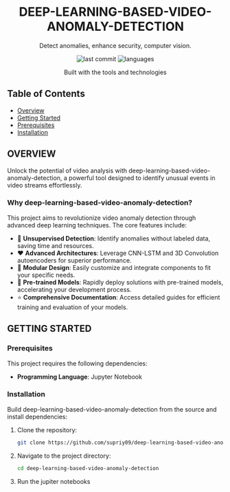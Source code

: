 <div align="center">

# DEEP-LEARNING-BASED-VIDEO-ANOMALY-DETECTION

Detect anomalies, enhance security, computer vision.

![last commit](https://img.shields.io/github/last-commit/supriyo97/deep-learning-based-video-anomaly-detection?color=007EC6&style=flat-square) ![languages](https://img.shields.io/github/languages/top/supriyo97/deep-learning-based-video-anomaly-detection?color=F37626&style=flat-square)

Built with the tools and technologies

</div>


## Table of Contents

- [Overview](#overview)
- [Getting Started](#getting-started)
- [Prerequisites](#prerequisites)
- [Installation](#installation)

## OVERVIEW

Unlock the potential of video analysis with deep-learning-based-video-anomaly-detection, a powerful tool designed to identify unusual events in video streams effortlessly.

### Why deep-learning-based-video-anomaly-detection?

This project aims to revolutionize video anomaly detection through advanced deep learning techniques. The core features include:

- :red_circle: **Unsupervised Detection**: Identify anomalies without labeled data, saving time and resources.
- :heart: **Advanced Architectures**: Leverage CNN-LSTM and 3D Convolution autoencoders for superior performance.
- :large_blue_circle: **Modular Design**: Easily customize and integrate components to fit your specific needs.
- :star2: **Pre-trained Models**: Rapidly deploy solutions with pre-trained models, accelerating your development process.
- :star: **Comprehensive Documentation**: Access detailed guides for efficient training and evaluation of your models.

## GETTING STARTED

### Prerequisites

This project requires the following dependencies:

- **Programming Language**: Jupyter Notebook

### Installation

Build deep-learning-based-video-anomaly-detection from the source and install dependencies:

1. Clone the repository:
   ```bash
   git clone https://github.com/supriy09/deep-learning-based-video-anomaly-detection
   ```

2. Navigate to the project directory:
   ```bash
   cd deep-learning-based-video-anomaly-detection
   ```
3. Run the jupiter notebooks

